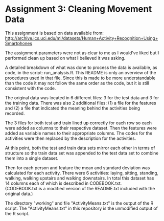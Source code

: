 # Assignment 3: Cleaning Movement Data

This assignment is based on data available from:
http://archive.ics.uci.edu/ml/datasets/Human+Activity+Recognition+Using+Smartphones

The assignment parameters were not as clear to me as I would've liked but
I performed clean up based on what I believed it was asking.

A detailed breakdown of what was done to process the data is available, as code,
in the script: run_analysis.R.  This README is only an overview of the
procedures used in that file.  Since this is made to be more understandable than
the code it may not follow the same order as the code, but it is still consistent with the code.

The original data was located in 6 different files: 3 for the test data 
and 3 for the training data.  There was also 2 additional files: (1) a
file for the features and (2) a file that indicated the meaning behind
the activities being recorded.  

The 3 files for both test and train lined up correctly for each row so each were
added as columns to their respective dataset.  Then the features were added as
variable names to their appropriate columns.  The codes for the activities 
were then replaced by the description for the activities.

At this point, both the test and train data sets mirror each other in terms of structure
so the train data set was appended to the test data set to combine them into
a single dataset. 

Then for each person and feature the mean and standard deviation was 
calculated for each activity.  There were 6 activities: laying, sitting,
standing, walking, walking upstairs and walking downstairs.  In total this 
dataset has 14 columns each of which is described in CODEBOOK.txt.  
(CODEBOOK.txt is a modified version of the README.txt included with the
original data.)

The directory "working" and file "ActivityMeans.txt" is the output of the 
R script.  The "ActivityMeans.txt" in this repository is the unmodified
output of the R script.

 
